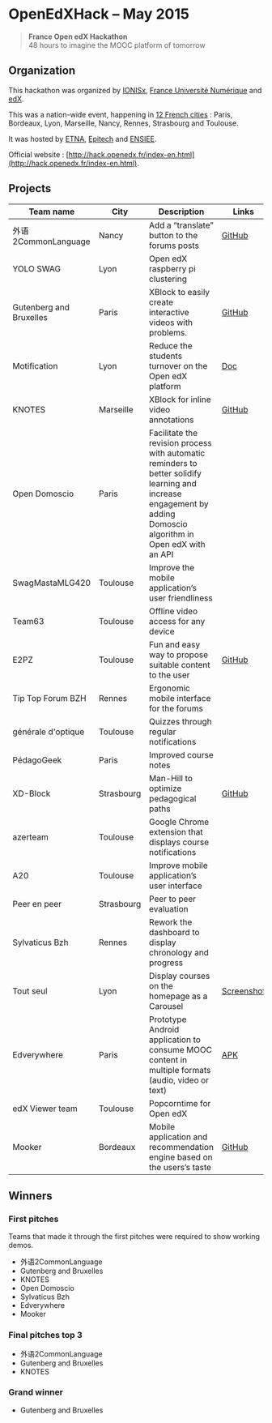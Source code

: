 # OpenEdXHack – May 2015

> **France Open edX Hackathon**  
> 48 hours to imagine the MOOC platform of tomorrow

## Organization

This hackathon was organized by [IONISx](https://ionisx.com), [France Université Numérique](http://france-universite-numerique.fr) and [edX](https://edx.org).

This was a nation-wide event, happening in [12 French cities](http://hack.openedx.fr/sites.html) : Paris, Bordeaux, Lyon, Marseille, Nancy, Rennes, Strasbourg and Toulouse.

It was hosted by [ETNA](http://www.etna-alternance.net/), [Epitech](http://www.epitech.eu/) and [ENSIEE](http://www.ensiie.fr/).

Official website : [http://hack.openedx.fr/index-en.html](http://hack.openedx.fr/index-en.html).


## Projects

| Team name           | City           | Description | Links |
| ------------------- | -------------  | ----------- | ----- |
| 外语2CommonLanguage  | Nancy | Add a “translate” button to the forums posts | [GitHub](https://github.com/jirkamarsik/edx-platform/tree/translate-button)
| YOLO SWAG | Lyon  | Open edX raspberry pi clustering | |
| Gutenberg and Bruxelles | Paris | XBlock to easily create interactive videos with problems. | [GitHub](https://github.com/roparz/xblock-videoquiz)
| Motification | Lyon | Reduce the students turnover on the Open edX platform | [Doc](https://drive.google.com/drive/u/0/folders/0B3jc795AwF0NflVPMUdJZEx3MW0xMzZabllucXlscGdlQjFCSzNhZjFaN2kxREhxVHcwZWc) |
| KNOTES | Marseille | XBlock for inline video annotations | [GitHub](https://github.com/Kalyzee/xblock-videoannotation) |
| Open Domoscio | Paris | Facilitate the revision process with automatic reminders to better solidify learning and increase engagement by adding Domoscio algorithm in Open edX with an API | |
| SwagMastaMLG420 | Toulouse | Improve the mobile application’s user friendliness | |
| Team63 | Toulouse | Offline video access for any device | |
| E2PZ | Toulouse | Fun and easy way to propose suitable content to the user | [GitHub](https://github.com/Damerzone/Time2Learn-Open-edX) |
| Tip Top Forum BZH | Rennes | Ergonomic mobile interface for the forums | |
| générale d'optique | Toulouse | Quizzes through regular notifications | |
| PédagoGeek | Paris | Improved course notes | |
| XD-Block | Strasbourg | Man-Hill to optimize pedagogical paths | [GitHub](https://github.com/teodam/openedx-manhill) |
| azerteam | Toulouse | Google Chrome extension that displays course notifications | |
| A20 | Toulouse | Improve mobile application’s user interface | |
| Peer en peer | Strasbourg | Peer to peer evaluation | |
| Sylvaticus Bzh | Rennes | Rework the dashboard to display chronology and progress | |
| Tout seul | Lyon | Display courses on the homepage as a Carousel | [Screenshot](http://hack.ioni.sx/hackathons/openedxhack-may-2015/tout-seul-carousel.png) |
| Edverywhere | Paris | Prototype Android application to consume MOOC content in multiple formats (audio, video or text) | [APK](http://hack.ioni.sx/hackathons/openedxhack-may-2015/edverywhere4.apk) |
| edX Viewer team | Toulouse | Popcorntime for Open edX | |
| Mooker | Bordeaux | Mobile application and recommendation engine based on the users’s taste | [GitHub](https://github.com/nekfeu/Mooker) |


## Winners

### First pitches

Teams that made it through the first pitches were required to show working demos.

* 外语2CommonLanguage
* Gutenberg and Bruxelles
* KNOTES
* Open Domoscio
* Sylvaticus Bzh
* Edverywhere
* Mooker


### Final pitches top 3

* 外语2CommonLanguage
* Gutenberg and Bruxelles
* KNOTES

### Grand winner

* Gutenberg and Bruxelles
